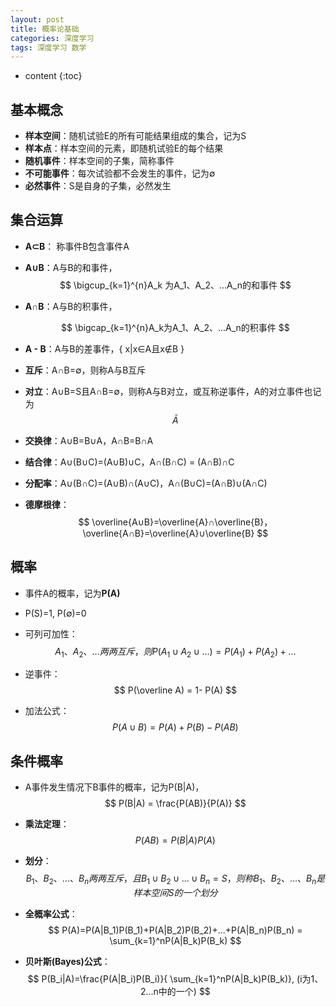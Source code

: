```yaml
---
layout: post
title: 概率论基础
categories: 深度学习
tags: 深度学习 数学
---
```


* content
{:toc}
## 基本概念

* **样本空间**：随机试验E的所有可能结果组成的集合，记为S
* **样本点**：样本空间的元素，即随机试验E的每个结果
* **随机事件**：样本空间的子集，简称事件
* **不可能事件**：每次试验都不会发生的事件，记为∅
* **必然事件**：S是自身的子集，必然发生





## 集合运算

* **A⊂B**： 称事件B包含事件A

* **A∪B**：A与B的和事件，
  $$
  \bigcup_{k=1}^{n}A_k 为A_1、A_2、...A_n的和事件
  $$

* **A∩B**：A与B的积事件，

  
  $$
  \bigcap_{k=1}^{n}A_k为A_1、A_2、...A_n的积事件
  $$

* **A - B**：A与B的差事件，{ x|x∈A且x∉B }

* **互斥**：A∩B=∅，则称A与B互斥

* **对立**：A∪B=S且A∩B=∅，则称A与B对立，或互称逆事件，A的对立事件也记为
  $$
  \bar{A}
  $$

* **交换律**：A∪B=B∪A，A∩B=B∩A

* **结合律**：A∪(B∪C)=(A∪B)∪C，A∩(B∩C) = (A∩B)∩C

* **分配率**：A∪(B∩C)=(A∪B)∩(A∪C)，A∩(B∪C)=(A∩B)∪(A∩C)

* **德摩根律**：
  $$
  \overline{A∪B}=\overline{A}∩\overline{B}，\overline{A∩B}=\overline{A}∪\overline{B}
  $$
  

## 概率

* 事件A的概率，记为**P(A)**

* P(S)=1, P(∅)=0

* 可列可加性：
  $$
  A_1、A_2、...两两互斥，则P(A_1∪A_2∪...)=P(A_1)+P(A_2)+...
  $$

* 逆事件：
  $$
  P(\overline A) = 1- P(A)
  $$

* 加法公式：
  $$
  P(A∪B) = P(A) + P(B) - P(AB)
  $$
  

## 条件概率

* A事件发生情况下B事件的概率，记为P(B|A)，
  $$
  P(B|A) = \frac{P(AB)}{P(A)}
  $$

* **乘法定理**：
  $$
  P(AB) = P(B|A)P(A)
  $$

* **划分**：
  $$
  B_1、B_2、...、B_n两两互斥，且B_1∪B_2∪...∪B_n=S，则称B_1、B_2、...、B_n是样本空间S的一个划分
  $$

* **全概率公式**：
  $$
  P(A)=P(A|B_1)P(B_1)+P(A|B_2)P(B_2)+...+P(A|B_n)P(B_n) = \sum_{k=1}^nP(A|B_k)P(B_k)
  $$

* **贝叶斯(Bayes)公式**：
  $$
  P(B_i|A)=\frac{P(A|B_i)P(B_i)}{ \sum_{k=1}^nP(A|B_k)P(B_k)}, (i为1、2...n中的一个)
  $$
  

